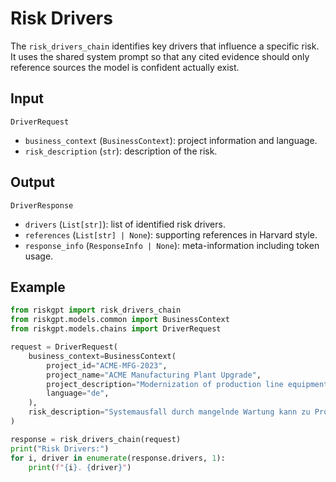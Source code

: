# Risk Drivers

The `risk_drivers_chain` identifies key drivers that influence a specific risk.
It uses the shared system prompt so that any cited evidence should only
reference sources the model is confident actually exist.

## Input

`DriverRequest`
- `business_context` (`BusinessContext`): project information and language.
- `risk_description` (`str`): description of the risk.

## Output

`DriverResponse`
- `drivers` (`List[str]`): list of identified risk drivers.
- `references` (`List[str] | None`): supporting references in Harvard style.
- `response_info` (`ResponseInfo | None`): meta-information including token usage.

## Example

```python
from riskgpt import risk_drivers_chain
from riskgpt.models.common import BusinessContext
from riskgpt.models.chains import DriverRequest

request = DriverRequest(
    business_context=BusinessContext(
        project_id="ACME-MFG-2023",
        project_name="ACME Manufacturing Plant Upgrade",
        project_description="Modernization of production line equipment and control systems",
        language="de",
    ),
    risk_description="Systemausfall durch mangelnde Wartung kann zu Produktionsstopps führen und erhebliche finanzielle Verluste verursachen.",
)

response = risk_drivers_chain(request)
print("Risk Drivers:")
for i, driver in enumerate(response.drivers, 1):
    print(f"{i}. {driver}")
```
